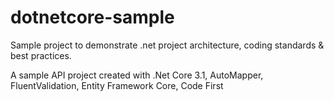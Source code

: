 # dotnetcore-sample
Sample project to demonstrate .net project architecture, coding standards &amp; best practices.

A sample API project created with  .Net Core 3.1, AutoMapper, FluentValidation, Entity Framework Core, Code First
